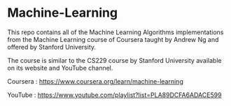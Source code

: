 # Machine-Learning
This repo contains all of the Machine Learning Algorithms implementations from the Machine Learning course of Coursera taught by Andrew Ng and offered by Stanford University.

The course is similar to the CS229 course by Stanford University available on its website and YouTube channel.

Coursera : https://www.coursera.org/learn/machine-learning

YouTube : https://www.youtube.com/playlist?list=PLA89DCFA6ADACE599 
